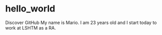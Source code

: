 # hello_world
Discover GitHub
My name is Mario. I am 23 years old and I start today to work at LSHTM as a RA.

